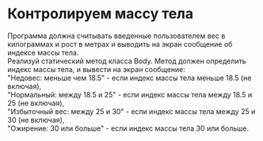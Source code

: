 # Контролируем массу тела
Программа должна считывать введенные пользователем вес в килограммах и рост в метрах и выводить на экран сообщение об индексе массы тела.  
Реализуй статический метод класса Body. Метод должен определить индекс массы тела, и вывести на экран сообщение:  
"Недовес: меньше чем 18.5" - если индекс массы тела меньше 18.5 (не включая),  
"Нормальный: между 18.5 и 25" - если индекс массы тела между 18.5 и 25 (не включая),  
"Избыточный вес: между 25 и 30" - если индекс массы тела между 25 и 30 (не включая),  
"Ожирение: 30 или больше" - если индекс массы тела 30 или больше.